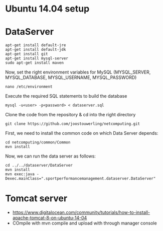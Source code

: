 # Ubuntu 14.04 setup

# DataServer

```
apt-get install default-jre
apt-get install default-jdk
apt-get install git
apt-get install mysql-server
sudo apt-get install maven
```

Now, set the right environment variables for MySQL (MYSQL_SERVER, MYSQL_DATABASE, MYSQL_USERNAME, MYSQL_PASSWORD)
```
nano /etc/environment
```

Execute the required SQL statements to build the database
```
mysql -u<user> -p<password> < dataserver.sql
```

Clone the code from the repository & cd into the right directory
```
git clone https://github.com/joostouwerling/netcomputing.git
```

First, we need to install the common code on which Data Server depends:
```
cd netcomputing/common/Common
mvn install
```

Now, we can run the data server as follows:
```
cd ../../dataserver/DataServer
mvn install
mvn exec:java -Dexec.mainClass=".sportperformancemanagement.dataserver.DataServer"
```

# Tomcat server

* https://www.digitalocean.com/community/tutorials/how-to-install-apache-tomcat-8-on-ubuntu-14-04
* COmpile with mvn compile and upload with through manager console
